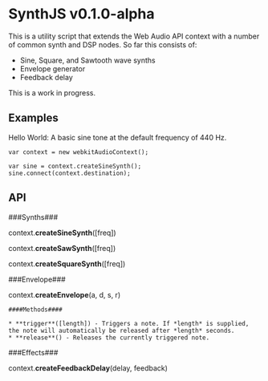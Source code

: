SynthJS v0.1.0-alpha
===================

This is a utility script that extends the Web Audio API context with a number of common synth and DSP nodes. So far this consists of:

* Sine, Square, and Sawtooth wave synths
* Envelope generator
* Feedback delay

This is a work in progress.

Examples
--------

Hello World: A basic sine tone at the default frequency of 440 Hz.

	var context = new webkitAudioContext();
	
	var sine = context.createSineSynth();
	sine.connect(context.destination);
	
API
----

###Synths###

context.**createSineSynth**([freq])

context.**createSawSynth**([freq])

context.**createSquareSynth**([freq])

###Envelope###

context.**createEnvelope**(a, d, s, r)

    ####Methods####

    * **trigger**([length]) - Triggers a note. If *length* is supplied, the note will automatically be released after *length* seconds.
    * **release**() - Releases the currently triggered note.

###Effects###

context.**createFeedbackDelay**(delay, feedback)
